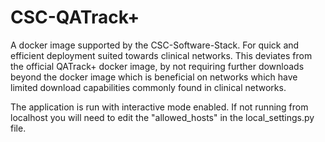 # CSC-QATrack+ 

A docker image supported by the CSC-Software-Stack. For quick and efficient deployment suited towards clinical networks. This deviates from the official QATrack+ docker image, by not requiring further downloads beyond the docker image which is beneficial on networks which have limited download capabilities commonly found in clinical networks. 

The application is run with interactive mode enabled. If not running from localhost you will need to edit the "allowed_hosts" in the local_settings.py file. 